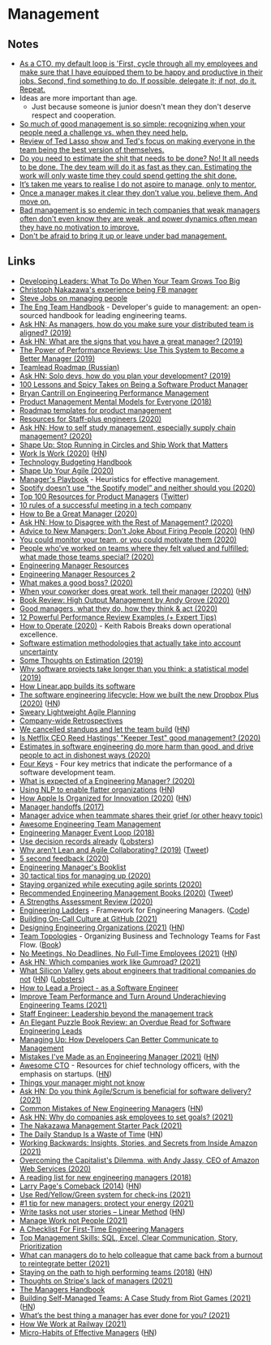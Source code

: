 # Management

## Notes

- [As a CTO, my default loop is 'First, cycle through all my employees and make sure that I have equipped them to be happy and productive in their jobs. Second, find something to do. If possible, delegate it; if not, do it. Repeat.](https://news.ycombinator.com/item?id=16802530)
- Ideas are more important than age.
  - Just because someone is junior doesn't mean they don't deserve respect and cooperation.
- [So much of good management is so simple: recognizing when your people need a challenge vs. when they need help.](https://twitter.com/jenistyping/status/1277466746400563200)
- [Review of Ted Lasso show and Ted's focus on making everyone in the team being the best version of themselves.](https://twitter.com/_danilo/status/1304811249499283456)
- [Do you need to estimate the shit that needs to be done? No! It all needs to be done. The dev team will do it as fast as they can. Estimating the work will only waste time they could spend getting the shit done.](http://slap.pm/)
- [It’s taken me years to realise I do not aspire to manage, only to mentor.](https://twitter.com/AlexJonesax/status/1374619459101544451)
- [Once a manager makes it clear they don’t value you, believe them. And move on.](https://twitter.com/editingemily/status/1376971156725637130)
- [Bad management is so endemic in tech companies that weak managers often don't even know they are weak, and power dynamics often mean they have no motivation to improve.](https://twitter.com/hmason/status/1387494922832564224)
- [Don't be afraid to bring it up or leave under bad management.](https://twitter.com/techgirl1908/status/1395827216433438728)

## Links

- [Developing Leaders: What To Do When Your Team Grows Too Big](https://getlighthouse.com/blog/developing-leaders-team-grows-big/)
- [Christoph Nakazawa's experience being FB manager](https://twitter.com/cpojer/status/993982733285298177)
- [Steve Jobs on managing people](https://twitter.com/ProductHunt/status/1066527144992522240)
- [The Eng Team Handbook](https://github.com/raylene/eng-handbook) - Developer's guide to management: an open-sourced handbook for leading engineering teams.
- [Ask HN: As managers, how do you make sure your distributed team is aligned? (2019)](https://news.ycombinator.com/item?id=19761183)
- [Ask HN: What are the signs that you have a great manager? (2019)](https://news.ycombinator.com/item?id=20230133)
- [The Power of Performance Reviews: Use This System to Become a Better Manager (2019)](https://firstround.com/review/the-power-of-performance-reviews-use-this-system-to-become-a-better-manager/)
- [Teamlead Roadmap (Russian)](https://github.com/tlbootcamp/tlroadmap)
- [Ask HN: Solo devs, how do you plan your development? (2019)](https://news.ycombinator.com/item?id=21905423)
- [100 Lessons and Spicy Takes on Being a Software Product Manager](https://jasonevanish.com/2020/01/12/100-lessons-and-spicy-takes-on-being-a-software-product-manager/)
- [Bryan Cantrill on Engineering Performance Management](https://twitter.com/bcantrill/status/1216491216356823040)
- [Product Management Mental Models for Everyone (2018)](https://blackboxofpm.com/product-management-mental-models-for-everyone-31e7828cb50b)
- [Roadmap templates for product management](https://usefyi.com/templates/roadmap-templates/)
- [Resources for Staff-plus engineers (2020)](https://lethain.com//staff-plus-eng-resources/)
- [Ask HN: How to self study management, especially supply chain management? (2020)](https://news.ycombinator.com/item?id=22736545)
- [Shape Up: Stop Running in Circles and Ship Work that Matters](https://basecamp.com/shapeup)
- [Work Is Work (2020)](https://codahale.com/work-is-work/) ([HN](https://news.ycombinator.com/item?id=22797687))
- [Technology Budgeting Handbook](https://github.com/18F/technology-budgeting)
- [Shape Up Your Agile (2020)](https://thinkfractional.blog/shape-up-your-agile/)
- [Manager's Playbook](https://github.com/ksindi/managers-playbook) - Heuristics for effective management.
- [Spotify doesn’t use “the Spotify model” and neither should you (2020)](https://www.jeremiahlee.com/posts/failed-squad-goals/)
- [Top 100 Resources for Product Managers](https://www.sachinrekhi.com/top-resources-for-product-managers) ([Twitter](https://twitter.com/sachinrekhi/status/1256643491465007104))
- [10 rules of a successful meeting in a tech company](https://twitter.com/tlakomy/status/1262767270062772224)
- [How to Be a Great Manager (2020)](https://aaronbieber.coach/tips/how-to-be-a-great-manager)
- [Ask HN: How to Disagree with the Rest of Management? (2020)](https://news.ycombinator.com/item?id=23427110)
- [Advice to New Managers: Don't Joke About Firing People (2020)](https://staysaasy.com/engineering/2020/06/09/Don%27t-Joke.html) ([HN](https://news.ycombinator.com/item?id=23477400))
- [You could monitor your team, or you could motivate them (2020)](https://vanschneider.com/how-to-keep-your-team-motivated)
- [People who’ve worked on teams where they felt valued and fulfilled: what made those teams special? (2020)](https://twitter.com/SparksZilla/status/1273073364551139329)
- [Engineering Manager Resources](https://github.com/ryanburgess/engineer-manager)
- [Engineering Manager Resources 2](https://github.com/dmleong/manager-resources)
- [What makes a good boss? (2020)](https://twitter.com/zenorocha/status/1274037726111657984)
- [When your coworker does great work, tell their manager (2020)](https://jvns.ca/blog/2020/07/14/when-your-coworker-does-great-work-tell-their-manager/) ([HN](https://news.ycombinator.com/item?id=23858662))
- [Book Review: High Output Management by Andy Grove (2020)](https://multitasked.net/2020/08/01/book-review-high.html)
- [Good managers, what they do, how they think & act (2020)](https://twitter.com/shreyas/status/1290685921348562948)
- [12 Powerful Performance Review Examples (+ Expert Tips)](https://venngage.com/blog/performance-review-examples/)
- [How to Operate (2020)](https://twitter.com/george__mack/status/1295079345732673540) - Keith Rabois Breaks down operational excellence.
- [Software estimation methodologies that actually take into account uncertainty](https://twitter.com/mpeytonjones/status/1304326595461738503)
- [Some Thoughts on Estimation (2019)](https://ronjeffries.com/articles/019-01ff/estimation-again/Index.html)
- [Why software projects take longer than you think: a statistical model (2019)](https://erikbern.com/2019/04/15/why-software-projects-take-longer-than-you-think-a-statistical-model.html)
- [How Linear.app builds its software](https://linear.app/linear-method)
- [The software engineering lifecycle: How we built the new Dropbox Plus (2020)](https://dropbox.tech/frontend/the-software-engineering-lifecycle--how-we-built-the-new-dropbox) ([HN](https://news.ycombinator.com/item?id=24494852))
- [Sweary Lightweight Agile Planning](http://slap.pm/)
- [Company-wide Retrospectives](https://sklivvz.com/posts/company-wide-retrospectives)
- [We cancelled standups and let the team build](https://www.usehaystack.io/blog/we-cancelled-standups-and-let-the-team-build-heres-what-happened) ([HN](https://news.ycombinator.com/item?id=24581360))
- [Is Netflix CEO Reed Hastings' "Keeper Test" good management? (2020)](https://qz.com/work/1909338/is-netflix-ceo-reed-hastings-keeper-test-good-management/)
- [Estimates in software engineering do more harm than good, and drive people to act in dishonest ways (2020)](https://twitter.com/matryer/status/1313089174321405958)
- [Four Keys](https://github.com/GoogleCloudPlatform/fourkeys) - Four key metrics that indicate the performance of a software development team.
- [What is expected of a Engineering Manager? (2020)](http://blog.rlmflores.me/2020/10/14/what_is_expected_of_an_engineering_manager/)
- [Using NLP to enable flatter organizations](https://middle-out.io/posts/nlp_orgs) ([HN](https://news.ycombinator.com/item?id=24886936))
- [How Apple Is Organized for Innovation (2020)](https://hbr.org/2020/11/how-apple-is-organized-for-innovation) ([HN](https://news.ycombinator.com/item?id=24903764))
- [Manager handoffs (2017)](https://larahogan.me/blog/manager-handoffs/)
- [Manager advice when teammate shares their grief (or other heavy topic)](https://twitter.com/lara_hogan/status/1321896143261855746)
- [Awesome Engineering Team Management](https://github.com/kdeldycke/awesome-engineering-team-management)
- [Engineering Manager Event Loop (2018)](https://www.chriseigner.com/engineering-manager-event-loop/)
- [Use decision records already](http://beza1e1.tuxen.de/decision_records.html) ([Lobsters](https://lobste.rs/s/h4ced9/use_decision_records_already))
- [Why aren’t Lean and Agile Collaborating? (2019)](https://medium.com/humanorganisingco/why-arent-lean-and-agile-collaborating-60146847edf2) ([Tweet](https://twitter.com/ergestx/status/1330500607413772294))
- [5 second feedback (2020)](https://critter.blog/2020/11/26/5-second-feedback/)
- [Engineering Manager's Booklist](https://github.com/jesselpalmer/the-engineering-managers-booklist)
- [30 tactical tips for managing up (2020)](https://firstround.com/review/a-tactical-guide-to-managing-up-30-tips-from-the-smartest-people-we-know/)
- [Staying organized while executing agile sprints (2020)](https://www.kovach.me/Staying_organized_while_executing_agile_sprints.html)
- [Recommended Engineering Management Books (2020)](https://caitiem.com/2020/12/28/recommended-engineering-management-books/) ([Tweet](https://twitter.com/caitie/status/1343692445536591873))
- [A Strengths Assessment Review (2020)](https://reese.dev/a-strengths-assessment-review/)
- [Engineering Ladders](http://www.engineeringladders.com/) - Framework for Engineering Managers. ([Code](https://github.com/jorgef/engineeringladders))
- [Building On-Call Culture at GitHub (2021)](https://github.blog/2021-01-06-building-on-call-culture-at-github/)
- [Designing Engineering Organizations (2021)](https://jacobian.org/2021/jan/5/designing-engineering-organizations/) ([HN](https://news.ycombinator.com/item?id=25649095))
- [Team Topologies](https://teamtopologies.com/) - Organizing Business and Technology Teams for Fast Flow. ([Book](https://teamtopologies.com/book))
- [No Meetings, No Deadlines, No Full-Time Employees (2021)](https://sahillavingia.com/work) ([HN](https://news.ycombinator.com/item?id=25673275))
- [Ask HN: Which companies work like Gumroad? (2021)](https://news.ycombinator.com/item?id=25686678)
- [What Silicon Valley gets about engineers that traditional companies do not](https://blog.pragmaticengineer.com/what-silicon-valley-gets-right-on-software-engineers/) ([HN](https://news.ycombinator.com/item?id=25717390)) ([Lobsters](https://lobste.rs/s/tzjjmr/what_silicon_valley_gets_about_software))
- [How to Lead a Project - as a Software Engineer](https://blog.pragmaticengineer.com/how-to-lead-a-project-in-software-development/)
- [Improve Team Performance and Turn Around Underachieving Engineering Teams (2021)](https://codingsans.com/blog/improve-team-performance)
- [Staff Engineer: Leadership beyond the management track](https://gumroad.com/l/staff-engineer)
- [An Elegant Puzzle Book Review: an Overdue Read for Software Engineering Leads](https://blog.pragmaticengineer.com/an-elegant-puzzle-book-review/)
- [Managing Up: How Developers Can Better Communicate to Management](https://www.7pace.com/blog/managing-up)
- [Mistakes I've Made as an Engineering Manager (2021)](https://css-tricks.com/mistakes-ive-made-as-an-engineering-manager/) ([HN](https://news.ycombinator.com/item?id=26216016))
- [Awesome CTO](https://github.com/kuchin/awesome-cto) - Resources for chief technology officers, with the emphasis on startups. ([HN](https://news.ycombinator.com/item?id=26284750))
- [Things your manager might not know](https://jvns.ca/blog/things-your-manager-might-not-know/)
- [Ask HN: Do you think Agile/Scrum is beneficial for software delivery? (2021)](https://news.ycombinator.com/item?id=26345235)
- [Common Mistakes of New Engineering Managers](https://ochronus.online/the-5-common-mistakes-of-new-engineering-managers/) ([HN](https://news.ycombinator.com/item?id=26474947))
- [Ask HN: Why do companies ask employees to set goals? (2021)](https://news.ycombinator.com/item?id=26591035)
- [The Nakazawa Management Starter Pack (2021)](https://cpojer.net/posts/the-nakazawa-management-starter-pack)
- [The Daily Standup Is a Waste of Time](https://buildthestage.com/the-daily-standup-is-a-waste-of-time/) ([HN](https://news.ycombinator.com/item?id=26709951))
- [Working Backwards: Insights, Stories, and Secrets from Inside Amazon (2021)](https://www.amazon.com/Working-Backwards-Insights-Stories-Secrets/dp/1250267595/)
- [Overcoming the Capitalist's Dilemma, with Andy Jassy, CEO of Amazon Web Services (2020)](https://www.hbs.edu/forum-for-growth-and-innovation/podcasts/disruptive-voice/Pages/podcast-details.aspx?episode=15834284)
- [A reading list for new engineering managers (2018)](https://jacobian.org/2018/may/2/engmanager-reading-list/)
- [Larry Page's Comeback (2014)](https://www.businessinsider.com/larry-page-the-untold-story-2014-4) ([HN](https://news.ycombinator.com/item?id=26764230))
- [Use Red/Yellow/Green system for check-ins (2021)](https://twitter.com/bencodezen/status/1381689656157335558)
- [#1 tip for new managers: protect your energy (2021)](https://twitter.com/ppyapali/status/1382124266812952582)
- [Write tasks not user stories – Linear Method](https://linear.app/method/write-tasks-not-user-stories) ([HN](https://news.ycombinator.com/item?id=26809166))
- [Manage Work not People (2021)](http://diego-pacheco.blogspot.com/2021/04/manage-work-not-people.html)
- [A Checklist For First-Time Engineering Managers](https://blog.pragmaticengineer.com/checklist-for-first-time-managers/)
- [Top Management Skills: SQL, Excel, Clear Communication, Story, Prioritization](https://www.craigkerstiens.com/2021/04/27/top-5-product-and-management-skills-sql-excel-clear-communication-story-prioritization/)
- [What can managers do to help colleague that came back from a burnout to reintegrate better (2021)](https://twitter.com/pmarquees/status/1387704907025747970)
- [Staying on the path to high performing teams (2018)](https://lethain.com/durably-excellent-teams/) ([HN](https://news.ycombinator.com/item?id=27092326))
- [Thoughts on Stripe's lack of managers (2021)](https://twitter.com/cjc/status/1392657326318833667)
- [The Managers Handbook](https://themanagershandbook.com/)
- [Building Self-Managed Teams: A Case Study from Riot Games (2021)](https://codingsans.com/blog/self-managed-teams) ([HN](https://news.ycombinator.com/item?id=27207107))
- [What’s the best thing a manager has ever done for you? (2021)](https://twitter.com/joulee/status/1398029642443853824)
- [How We Work at Railway (2021)](https://blog.railway.app/p/how-we-work)
- [Micro-Habits of Effective Managers](https://review.firstround.com/the-25-micro-habits-of-high-impact-managers) ([HN](https://news.ycombinator.com/item?id=27544826))
